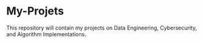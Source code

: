 # My-Projets
This repository will contain my projects on Data Engineering, Cybersecurity, and Algorithm Implementations.
